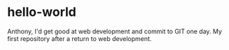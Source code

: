 # hello-world
Anthony, I'd get good at web development and commit to GIT one day.
My first repository after a return to web development.
